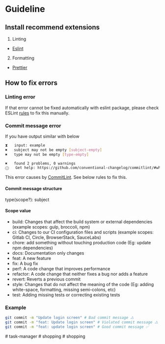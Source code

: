 # Guideline

## Install recommend extensions

1. Linting

- [Eslint](https://marketplace.visualstudio.com/items?itemName=dbaeumer.vscode-eslint)

2. Formatting

- [Prettier](https://marketplace.visualstudio.com/items?itemName=esbenp.prettier-vscode)

## How to fix errors

### Linting error

If that error cannot be fixed automatically with eslint package, please check ESLint [rules](https://eslint.org/docs/rules/) to fix this manually.

### Commit message error

If you have output similar with below

```bash
⧗   input: example
✖   subject may not be empty [subject-empty]
✖   type may not be empty [type-empty]

✖   found 2 problems, 0 warnings
ⓘ   Get help: https://github.com/conventional-changelog/commitlint/#what-is-commitlint
```

This error causes by [CommitLint](https://github.com/conventional-changelog/commitlint/). See below rules to fix this.

#### Commit message structure

type(scope?): subject

#### Scope value

- build: Changes that affect the build system or external dependencies (example scopes: gulp, broccoli, npm)
- ci: Changes to our CI configuration files and scripts (example scopes: Gitlab CI, Circle, BrowserStack, SauceLabs)
- chore: add something without touching production code (Eg: update npm dependencies)
- docs: Documentation only changes
- feat: A new feature
- fix: A bug fix
- perf: A code change that improves performance
- refactor: A code change that neither fixes a bug nor adds a feature
- revert: Reverts a previous commit
- style: Changes that do not affect the meaning of the code (Eg: adding white-space, formatting, missing semi-colons, etc)
- test: Adding missing tests or correcting existing tests

### Example

```bash
git commit -m "Update login screen" # Bad commit message ⚠️
git commit -m "feat: Update login screen" # Violated commit message ⚠️ (subject must not be sentence-case, start-case, pascal-case, upper-case)
git commit -m "feat: update login screen" # Good commit message ✅
```
#   t a s k - m a n a g e r  
 #   s h o p p i n g  
 #   s h o p p i n g  
 